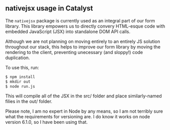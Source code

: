 ## nativejsx usage in Catalyst

The `nativejsx` package is currently used as an integral part of our form library.
This library empowers us to directly convery HTML-esque code with embedded JavaScript (JSX) into standalone DOM API calls.

Although we are not planning on moving entirely to an entirely JS solution throughout our stack, this helps to improve our form library by moving the rendering to the client, preventing unecessary (and sloppy!) code duplication.

To use this, run:
```sh
$ npm install
$ mkdir out
$ node run.js
```

This will compile all of the JSX in the src/ folder and place similarly-named filies in the out/ folder.

Please note, I am no expert in Node by any means, so I am not terribly sure what the requirements for versioning are.  I do know it works on node version 6.1.0, so I have been using that.
